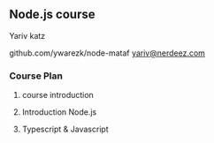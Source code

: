 ## Node.js course

Yariv katz

github.com/ywarezk/node-mataf
yariv@nerdeez.com

### Course Plan

1. course introduction

2. Introduction Node.js

3. Typescript & Javascript